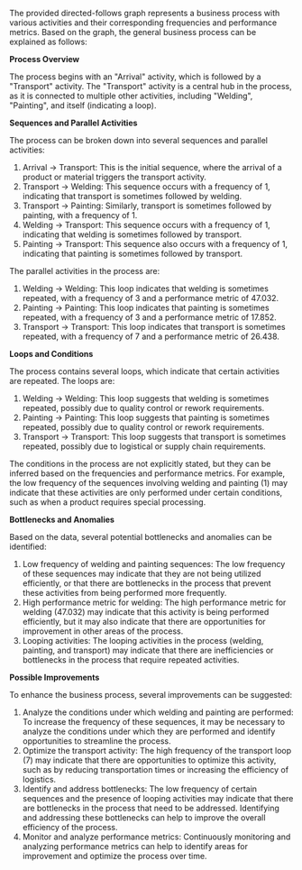 The provided directed-follows graph represents a business process with various activities and their corresponding frequencies and performance metrics. Based on the graph, the general business process can be explained as follows:

**Process Overview**

The process begins with an "Arrival" activity, which is followed by a "Transport" activity. The "Transport" activity is a central hub in the process, as it is connected to multiple other activities, including "Welding", "Painting", and itself (indicating a loop).

**Sequences and Parallel Activities**

The process can be broken down into several sequences and parallel activities:

1. Arrival -> Transport: This is the initial sequence, where the arrival of a product or material triggers the transport activity.
2. Transport -> Welding: This sequence occurs with a frequency of 1, indicating that transport is sometimes followed by welding.
3. Transport -> Painting: Similarly, transport is sometimes followed by painting, with a frequency of 1.
4. Welding -> Transport: This sequence occurs with a frequency of 1, indicating that welding is sometimes followed by transport.
5. Painting -> Transport: This sequence also occurs with a frequency of 1, indicating that painting is sometimes followed by transport.

The parallel activities in the process are:

1. Welding -> Welding: This loop indicates that welding is sometimes repeated, with a frequency of 3 and a performance metric of 47.032.
2. Painting -> Painting: This loop indicates that painting is sometimes repeated, with a frequency of 3 and a performance metric of 17.852.
3. Transport -> Transport: This loop indicates that transport is sometimes repeated, with a frequency of 7 and a performance metric of 26.438.

**Loops and Conditions**

The process contains several loops, which indicate that certain activities are repeated. The loops are:

1. Welding -> Welding: This loop suggests that welding is sometimes repeated, possibly due to quality control or rework requirements.
2. Painting -> Painting: This loop suggests that painting is sometimes repeated, possibly due to quality control or rework requirements.
3. Transport -> Transport: This loop suggests that transport is sometimes repeated, possibly due to logistical or supply chain requirements.

The conditions in the process are not explicitly stated, but they can be inferred based on the frequencies and performance metrics. For example, the low frequency of the sequences involving welding and painting (1) may indicate that these activities are only performed under certain conditions, such as when a product requires special processing.

**Bottlenecks and Anomalies**

Based on the data, several potential bottlenecks and anomalies can be identified:

1. Low frequency of welding and painting sequences: The low frequency of these sequences may indicate that they are not being utilized efficiently, or that there are bottlenecks in the process that prevent these activities from being performed more frequently.
2. High performance metric for welding: The high performance metric for welding (47.032) may indicate that this activity is being performed efficiently, but it may also indicate that there are opportunities for improvement in other areas of the process.
3. Looping activities: The looping activities in the process (welding, painting, and transport) may indicate that there are inefficiencies or bottlenecks in the process that require repeated activities.

**Possible Improvements**

To enhance the business process, several improvements can be suggested:

1. Analyze the conditions under which welding and painting are performed: To increase the frequency of these sequences, it may be necessary to analyze the conditions under which they are performed and identify opportunities to streamline the process.
2. Optimize the transport activity: The high frequency of the transport loop (7) may indicate that there are opportunities to optimize this activity, such as by reducing transportation times or increasing the efficiency of logistics.
3. Identify and address bottlenecks: The low frequency of certain sequences and the presence of looping activities may indicate that there are bottlenecks in the process that need to be addressed. Identifying and addressing these bottlenecks can help to improve the overall efficiency of the process.
4. Monitor and analyze performance metrics: Continuously monitoring and analyzing performance metrics can help to identify areas for improvement and optimize the process over time.